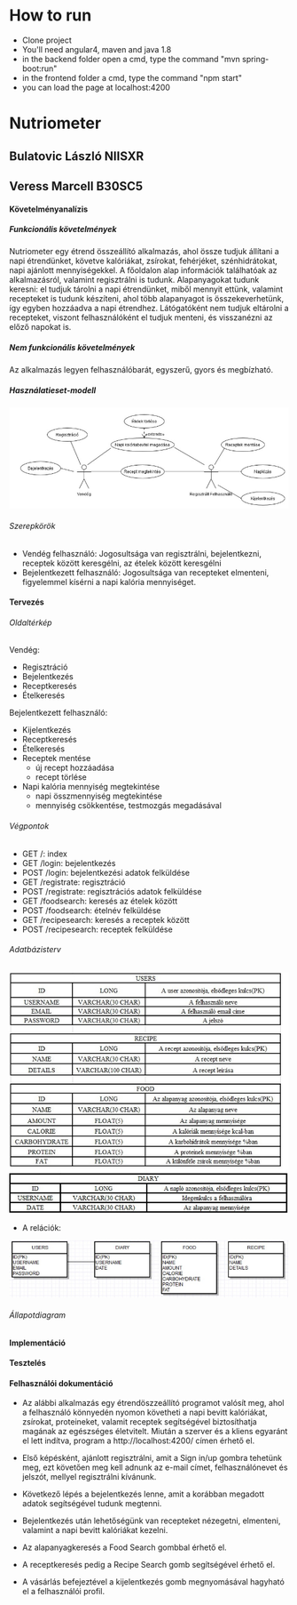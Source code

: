 # How to run
- Clone project
- You'll need angular4, maven and java 1.8
- in the backend folder open a cmd, type the command "mvn spring-boot:run"
- in the frontend folder a cmd, type the command "npm start"
- you can load the page at localhost:4200

# Nutriometer

## Bulatovic László NIISXR
## Veress Marcell B30SC5

#### Követelményanalízis

##### Funkcionális követelmények

Nutriometer egy étrend összeállító alkalmazás, ahol össze tudjuk állítani a napi étrendünket, 
követve kalóriákat, zsírokat, fehérjéket, szénhidrátokat, napi ajánlott mennyiségekkel. 
A főoldalon alap információk találhatóak az alkalmazásról, valamint regisztrálni is tudunk. 
Alapanyagokat tudunk keresni: el tudjuk tárolni a napi étrendünket, miből mennyit ettünk, 
valamint recepteket is tudunk készíteni, ahol több alapanyagot is összekeverhetünk, 
így egyben hozzáadva a napi étrendhez. Látógatóként nem tudjuk eltárolni a recepteket, 
viszont felhasználóként el tudjuk menteni, és visszanézni az előző napokat is.

##### Nem funkcionális követelmények

Az alkalmazás legyen felhasználóbarát, egyszerű, gyors és megbízható.


##### Használatieset-modell

![usecase](docs/felhasznaloEsetek.jpg)

###### Szerepkörök

- Vendég felhasználó: Jogosultsága van regisztrálni, bejelentkezni, receptek között keresgélni, az ételek között keresgélni
- Bejelentkezett felhasználó: Jogosultsága van recepteket elmenteni, figyelemmel kísérni a napi kalória mennyiséget.

#### Tervezés

###### Oldaltérkép

Vendég:

- Regisztráció
- Bejelentkezés
- Receptkeresés
- Ételkeresés

Bejelentkezett felhasználó:

- Kijelentkezés
- Receptkeresés
- Ételkeresés
- Receptek mentése
    + új recept hozzáadása
    + recept törlése
- Napi kalória mennyiség megtekintése
	+ napi összmennyiség megtekintése
	+ mennyiség csökkentése, testmozgás megadásával

###### Végpontok

- GET /: index
- GET /login: bejelentkezés
- POST /login: bejelentkezési adatok felküldése
- GET /registrate: regisztráció
- POST /registrate: regisztrációs adatok felküldése
- GET /foodsearch: keresés az ételek között
- POST /foodsearch: ételnév felküldése
- GET /recipesearch: keresés a receptek között
- POST /recipesearch: receptek felküldése

###### Adatbázisterv

![Adatbazisterv](docs/databaseplan.jpg)

- A relációk:

![Adatbazisterv](docs/relations.jpg)

###### Állapotdiagram

#### Implementáció

#### Tesztelés

#### Felhasználói dokumentáció

* Az alábbi alkalmazás egy étrendöszzeállító programot valósít meg, ahol a felhasználó könnyedén nyomon követheti
a napi bevitt kalóriákat, zsírokat, proteineket, valamit receptek segítségével biztosíthatja magának az egészséges életvitelt. Miután a szerver és a kliens egyaránt el lett indítva, program a http://localhost:4200/ címen érhető el.

* Első képésként, ajánlott regisztrálni, amit a Sign in/up gombra tehetünk meg, ezt követően meg kell adnunk az e-mail címet,
felhasználónevet és jelszót, mellyel regisztrálni kívánunk. 

* Következő lépés a bejelentkezés lenne, amit a korábban megadott adatok segítségével tudunk megtenni.

* Bejelentkezés után lehetőségünk van recepteket nézegetni, elmenteni, valamint a napi bevitt kalóriákat kezelni.

* Az alapanyagkeresés a Food Search gombbal érhető el.

* A receptkeresés pedig a Recipe Search gomb segítségével érhető el.

* A vásárlás befejeztével a kijelentkezés gomb megnyomásával hagyható el a felhasználói profil.

